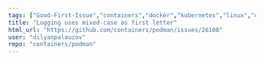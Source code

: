 ```yaml
---
tags: ["Good-First-Issue","containers","docker","kubernetes","linux","oci","triaged"]
title: "Logging uses mixed-case as first letter"
html_url: "https://github.com/containers/podman/issues/26108"
user: "dilyanpalauzov"
repo: "containers/podman"
---
```


